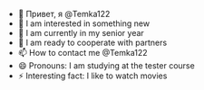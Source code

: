 - 👋 Привет, я @Temka122
- 👀 I am interested in something new
- 🌱 I am currently in my senior year
- 💞️ I am ready to cooperate with partners 
- 📫 How to contact me @Temka122
- 😄 Pronouns: I am studying at the tester course
- ⚡ Interesting fact: I like to watch movies
